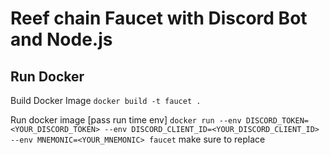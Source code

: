 # Reef chain Faucet with Discord Bot and Node.js

## Run Docker
Build Docker Image
`
docker build -t faucet .
`

Run docker image [pass run time env]
`
docker run --env DISCORD_TOKEN=<YOUR_DISCORD_TOKEN> --env DISCORD_CLIENT_ID=<YOUR_DISCORD_CLIENT_ID> --env MNEMONIC=<YOUR_MNEMONIC> faucet
`
make sure to replace <VARS> 